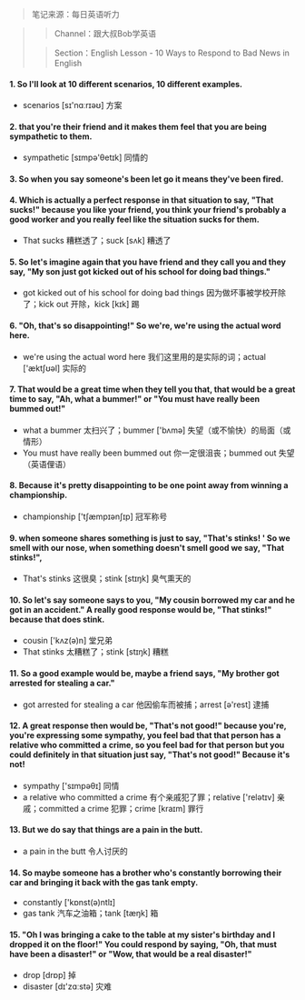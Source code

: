 > 笔记来源：每日英语听力

> > Channel：跟大叔Bob学英语
>
> > Section：English Lesson - 10 Ways to Respond to Bad News in English

#### 1. So I'll look at 10 different scenarios, 10 different examples.

- scenarios [sɪ'nɑːrɪəʊ] 方案

#### 2. that you're their friend and it makes them feel that you are being sympathetic to them.

- sympathetic [sɪmpə'θetɪk] 同情的

#### 3. So when you say someone's been let go it means they've been fired. 

#### 4. Which is actually a perfect response in that situation to say, "That sucks!" because you like your friend, you think your friend's probably a good worker and you really feel like the situation sucks for them. 

- That sucks 糟糕透了；suck [sʌk] 糟透了

#### 5. So let's imagine again that you have friend and they call you and they say, "My son just got kicked out of his school for doing bad things."

- got kicked out of his school for doing bad things 因为做坏事被学校开除了；kick out 开除，kick [kɪk] 踢

#### 6. "Oh, that's so disappointing!" So we're, we're using the actual word here.

- we're using the actual word here 我们这里用的是实际的词；actual ['æktʃʊəl] 实际的

#### 7. That would be a great time when they tell you that, that would be a great time to say, "Ah, what a bummer!" or "You must have really been bummed out!"

- what a bummer 太扫兴了；bummer ['bʌmə] 失望（或不愉快）的局面（或情形）
- You must have really been bummed out 你一定很沮丧；bummed out 失望（英语俚语）

#### 8. Because it's pretty disappointing to be one point away from winning a championship.

- championship ['tʃæmpɪənʃɪp] 冠军称号

#### 9. when someone shares something is just to say, "That's stinks! ' So we smell with our nose, when something doesn't smell good we say, "That stinks!",

- That's stinks 这很臭；stink [stɪŋk] 臭气熏天的

#### 10. So let's say someone says to you, "My cousin borrowed my car and he got in an accident." A really good response would be, "That stinks!" because that does stink.

- cousin ['kʌz(ə)n] 堂兄弟
- That stinks 太糟糕了；stink [stɪŋk] 糟糕

#### 11. So a good example would be, maybe a friend says, "My brother got arrested for stealing a car."

- got arrested for stealing a car 他因偷车而被捕；arrest [ə'rest] 逮捕

#### 12. A great response then would be, "That's not good!" because you're, you're expressing some sympathy, you feel bad that that person has a relative who committed a crime, so you feel bad for that person but you could definitely in that situation just say, "That's not good!" Because it's not!

- sympathy ['sɪmpəθɪ] 同情
- a relative who committed a crime 有个亲戚犯了罪；relative ['relətɪv] 亲戚；committed a crime 犯罪；crime [kraɪm] 罪行

#### 13. But we do say that things are a pain in the butt. 

- a pain in the butt 令人讨厌的

#### 14. So maybe someone has a brother who's constantly borrowing their car and bringing it back with the gas tank empty.

- constantly ['kɒnst(ə)ntlɪ]
- gas tank 汽车之油箱；tank [tæŋk] 箱

#### 15.  "Oh I was bringing a cake to the table at my sister's birthday and I dropped it on the floor!" You could respond by saying, "Oh, that must have been a disaster!" or "Wow, that would be a real disaster!"

- drop [drɒp] 掉
- disaster [dɪ'zɑːstə] 灾难